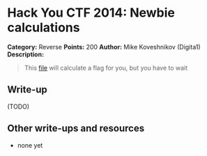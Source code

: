 # Hack You CTF 2014: Newbie calculations

**Category:** Reverse
**Points:** 200
**Author:** Mike Koveshnikov (Digita1)
**Description:**

> This [file](e5b007f35ad7a081610d6b0770e499cf.exe) will calculate a flag for you, but you have to wait

## Write-up

(TODO)

## Other write-ups and resources

* none yet
